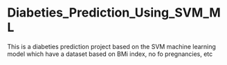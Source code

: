 # Diabeties_Prediction_Using_SVM_ML
This is a diabeties prediction project based on the SVM machine learning model which have a dataset based on BMi index, no fo pregnancies, etc
